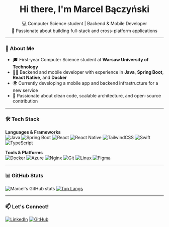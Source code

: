 <h1 align="center">Hi there, I'm Marcel Bączyński</h1>
<p align="center">
  💻 Computer Science student | Backend & Mobile Developer<br>
  🚀 Passionate about building full-stack and cross-platform applications
</p>

---

### 🧠 About Me

- 🎓 First-year Computer Science student at **Warsaw University of Technology**
- 👨‍💻 Backend and mobile developer with experience in **Java**, **Spring Boot**, **React Native**, and **Docker**
- 🌍 Currently developing a mobile app and backend infrastructure for a new service
- 🔧 Passionate about clean code, scalable architecture, and open-source contribution

---

### 🛠 Tech Stack

**Languages & Frameworks**  
![Java](https://img.shields.io/badge/Java-ED8B00?style=for-the-badge&logo=java&logoColor=white)
![Spring Boot](https://img.shields.io/badge/Spring_Boot-6DB33F?style=for-the-badge&logo=springboot&logoColor=white)
![React](https://img.shields.io/badge/React-20232A?style=for-the-badge&logo=react&logoColor=61DAFB)
![React Native](https://img.shields.io/badge/React_Native-20232A?style=for-the-badge&logo=react&logoColor=61DAFB)
![TailwindCSS](https://img.shields.io/badge/Tailwind-06B6D4?style=for-the-badge&logo=tailwindcss&logoColor=white)
![Swift](https://img.shields.io/badge/Swift-F05138?style=for-the-badge&logo=swift&logoColor=white)
![TypeScript](https://img.shields.io/badge/TypeScript-007ACC?style=for-the-badge&logo=typescript&logoColor=white)

**Tools & Platforms**  
![Docker](https://img.shields.io/badge/Docker-2496ED?style=for-the-badge&logo=docker&logoColor=white)
![Azure](https://img.shields.io/badge/Azure-0078D4?style=for-the-badge&logo=microsoftazure&logoColor=white)
![Nginx](https://img.shields.io/badge/Nginx-009639?style=for-the-badge&logo=nginx&logoColor=white)
![Git](https://img.shields.io/badge/Git-F05032?style=for-the-badge&logo=git&logoColor=white)
![Linux](https://img.shields.io/badge/Linux-FCC624?style=for-the-badge&logo=linux&logoColor=black)
![Figma](https://img.shields.io/badge/Figma-F24E1E?style=for-the-badge&logo=figma&logoColor=white)

---

### 📊 GitHub Stats

![Marcel's GitHub stats](https://github-readme-stats.vercel.app/api?username=Marcello732&show_icons=true&theme=radical)
[![Top Langs](https://github-readme-stats.vercel.app/api/top-langs/?username=Marcello732&layout=compact&theme=radical)](https://github.com/anuraghazra/github-readme-stats)

---

### 📫 Let's Connect!

[![LinkedIn](https://img.shields.io/badge/LinkedIn-0A66C2?style=for-the-badge&logo=linkedin&logoColor=white)](https://www.linkedin.com/in/marcel-bączyński)
[![GitHub](https://img.shields.io/badge/GitHub-181717?style=for-the-badge&logo=github&logoColor=white)](https://github.com/Marcello732)
